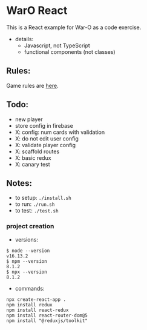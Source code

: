 
WarO React
=========

This is a React example for War-O as a code exercise.

* details:
    - Javascript, not TypeScript
    - functional components (not classes)

Rules:
---------

Game rules are [here](Rules.md).

Todo:
---------

* new player
* store config in firebase
* X: config: num cards with validation
* X: do not edit user config
* X: validate player config
* X: scaffold routes
* X: basic redux
* X: canary test

Notes:
---------

* to setup: `./install.sh`
* to run: `./run.sh`
* to test: `./test.sh`

### project creation

* versions:
```
$ node --version
v16.13.2
$ npm --version
8.1.2
$ npx --version
8.1.2
```

* commands:
```
npx create-react-app . 
npm install redux
npm install react-redux
npm install react-router-dom@5
npm install "@reduxjs/toolkit"
```


